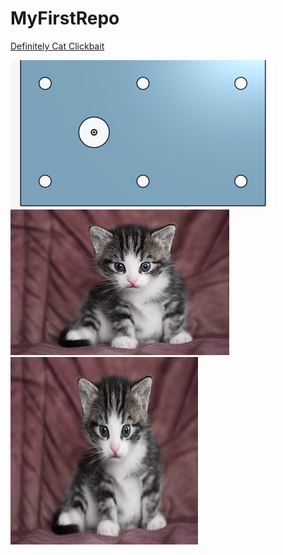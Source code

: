 # MyFirstRepo

[Definitely Cat Clickbait](https://www.markdownguide.org/cheat-sheet/)

![part](part.png)
![meow](cats.jpg)
<img src="cats.jpg" alt="alt text" width="300" height="300">

